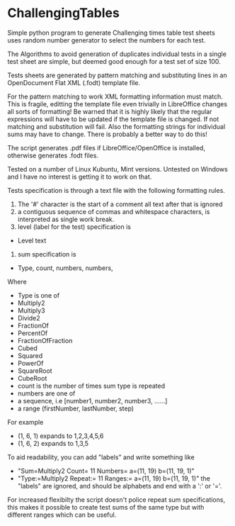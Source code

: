 # ChallengingTables
Simple python program to generate Challenging times table test sheets
uses random number generator to select the numbers for each test.

The Algorithms to avoid generation of duplicates individual tests in a
single test sheet are simple, but deemed good enough for a test set of size
100.

Tests sheets are generated by pattern matching and substituting lines in
an OpenDocument Flat XML (.fodt) template file.

For the pattern matching to work XML formatting information must match.
This is fragile, editting the template file even trivially in LibreOffice
changes all sorts of formatting!
Be warned that it is highly likely that the regular expressions will have to
be updated if the template file is changed. If not matching and substitution will fail.
Also the formatting strings for individual sums may have to change.
There is probably a better way to do this!

The script generates .pdf files if LibreOffice/OpenOffice is installed,
otherwise generates .fodt files.

Tested on a number of Linux Kubuntu, Mint versions.
Untested on Windows and I have no interest is getting it to work on that.

Tests specification is through a text file with the following formatting rules.

1. The '#' character is the start of a comment all text after that is ignored
1. a contiguous sequence of commas and whitespace characters, is interpreted as single work break.
1. level (label for the test) specification is 
 * Level text
1. sum specification is
 * Type, count, numbers, numbers, 

Where

* Type is one of
 * Multiply2
 * Multiply3
 * Divide2
 * FractionOf
 * PercentOf
 * FractionOfFraction
 * Cubed
 * Squared
 * PowerOf
 * SquareRoot
 * CubeRoot
* count is the number of times sum type is repeated
* numbers are one of
 * a sequence, i.e  [number1, number2, number3, ......]
 * a range (firstNumber, lastNumber, step)

For example

   * (1, 6, 1) expands to 1,2,3,4,5,6
   * (1, 6, 2) expands to 1,3,5
 
To aid readability, you can add "labels" and write something like 
* "Sum=Multiply2  Count= 11   Numbers= a=(11, 19) b=(11, 19, 1)"
* "Type:=Multiply2  Repeat:= 11   Ranges:= a=(11, 19) b=(11, 19, 1)"
the "labels" are ignored, and should be alphabets and end with
a ':' or '='.

For increased flexibilty the script doesn't police repeat sum specifications,
this makes it possible to create test sums of the same type but with different
ranges which can be useful.
